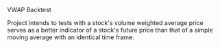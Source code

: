 VWAP Backtest

Project intends to tests with a stock's volume weighted average price serves as a better indicator of a stock's future price than that of a simple moving average with an identical time frame.
